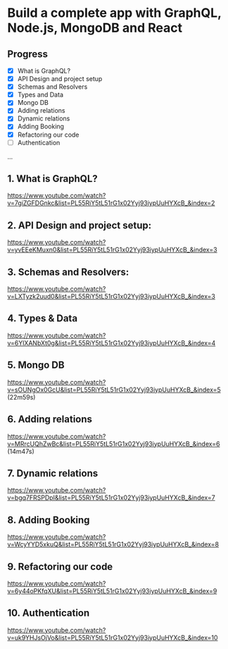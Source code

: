 # Build a complete app with GraphQL, Node.js, MongoDB and React

## Progress
- [x] What is GraphQL?
- [x] API Design and project setup
- [x] Schemas and Resolvers
- [x] Types and Data
- [x] Mongo DB
- [x] Adding relations
- [x] Dynamic relations
- [x] Adding Booking
- [x] Refactoring our code
- [ ] Authentication

...

## 1. What is GraphQL?
https://www.youtube.com/watch?v=7giZGFDGnkc&list=PL55RiY5tL51rG1x02Yyj93iypUuHYXcB_&index=2

## 2. API Design and project setup:
https://www.youtube.com/watch?v=yvEEeKMuxn0&list=PL55RiY5tL51rG1x02Yyj93iypUuHYXcB_&index=3

## 3. Schemas and Resolvers:
https://www.youtube.com/watch?v=LXTyzk2uud0&list=PL55RiY5tL51rG1x02Yyj93iypUuHYXcB_&index=3

## 4. Types & Data
https://www.youtube.com/watch?v=6YlXANbXt0g&list=PL55RiY5tL51rG1x02Yyj93iypUuHYXcB_&index=4

## 5. Mongo DB
https://www.youtube.com/watch?v=sOUNgOx0GcU&list=PL55RiY5tL51rG1x02Yyj93iypUuHYXcB_&index=5 (22m59s)

## 6. Adding relations
https://www.youtube.com/watch?v=MRrcUQhZwBc&list=PL55RiY5tL51rG1x02Yyj93iypUuHYXcB_&index=6 (14m47s)

## 7. Dynamic relations
https://www.youtube.com/watch?v=bgq7FRSPDpI&list=PL55RiY5tL51rG1x02Yyj93iypUuHYXcB_&index=7

## 8. Adding Booking
https://www.youtube.com/watch?v=WcyYYD5xkuQ&list=PL55RiY5tL51rG1x02Yyj93iypUuHYXcB_&index=8

## 9. Refactoring our code
https://www.youtube.com/watch?v=6y44oPKfqXU&list=PL55RiY5tL51rG1x02Yyj93iypUuHYXcB_&index=9

## 10. Authentication
https://www.youtube.com/watch?v=uk9YHJsOjVo&list=PL55RiY5tL51rG1x02Yyj93iypUuHYXcB_&index=10